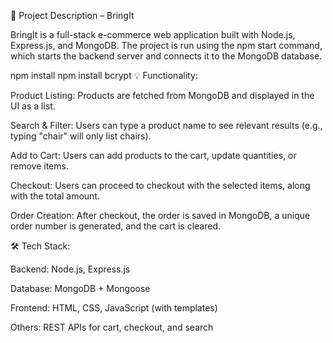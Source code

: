 📌 Project Description – BringIt

BringIt is a full-stack e-commerce web application built with Node.js, Express.js, and MongoDB. The project is run using the npm start command, which starts the backend server and connects it to the MongoDB database.

npm install
npm install bcrypt
💡 Functionality:

Product Listing: Products are fetched from MongoDB and displayed in the UI as a list.

Search & Filter: Users can type a product name to see relevant results (e.g., typing "chair" will only list chairs).

Add to Cart: Users can add products to the cart, update quantities, or remove items.

Checkout: Users can proceed to checkout with the selected items, along with the total amount.

Order Creation: After checkout, the order is saved in MongoDB, a unique order number is generated, and the cart is cleared.

🛠 Tech Stack:

Backend: Node.js, Express.js

Database: MongoDB + Mongoose

Frontend: HTML, CSS, JavaScript (with templates)

Others: REST APIs for cart, checkout, and search
